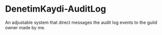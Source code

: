 # DenetimKaydi-AuditLog
An adjustable system that direct messages the audit log events to the guild owner made by me.
